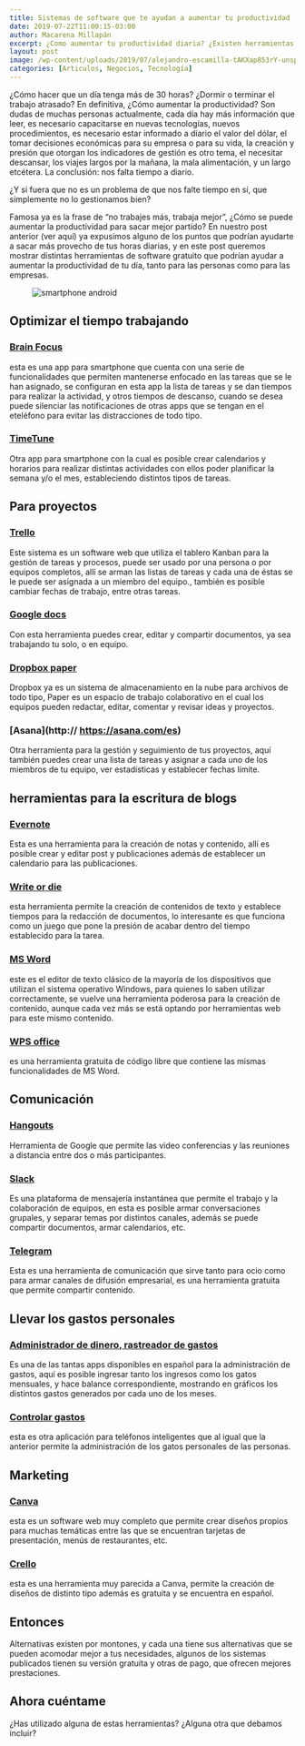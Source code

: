 ```yaml
---
title: Sistemas de software que te ayudan a aumentar tu productividad
date: 2019-07-22T11:00:15-03:00
author: Macarena Millapán
excerpt: ¿Como aumentar tu productividad diaria? ¿Existen herramientas que te permiten mejorar tus indicadores personales? Aquí te contamos de algunas alternativas que te ayudarán a sacar el máximo provecho de tu tiempo.
layout: post
image: /wp-content/uploads/2019/07/alejandro-escamilla-tAKXap853rY-unsplash.jpg
categories: [Articulos, Negocios, Tecnología]
---
```

¿Cómo hacer que un día tenga más de 30 horas? ¿Dormir o terminar el trabajo atrasado? En definitiva, ¿Cómo aumentar la productividad? Son dudas de muchas personas actualmente, cada día hay más información que leer, es necesario capacitarse en nuevas tecnologías, nuevos procedimientos, es necesario estar informado a diario el valor del dólar, el tomar decisiones económicas para su empresa o para su vida, la creación y presión que otorgan los indicadores de gestión es otro tema, el necesitar descansar, los viajes largos por la mañana, la mala alimentación, y un largo etcétera. La conclusión: nos falta tiempo a diario.

¿Y si fuera que no es un problema de que nos falte tiempo en sí, que simplemente no lo gestionamos bien?

Famosa ya es la frase de “no trabajes más, trabaja mejor”, ¿Cómo se puede aumentar la productividad para sacar mejor partido? En nuestro post anterior (ver aquí) ya expusimos alguno de los puntos que podrían ayudarte a sacar más provecho de tus horas diarias, y en este post queremos mostrar distintas herramientas de software gratuito que podrían ayudar a aumentar la productividad de tu día, tanto para las personas como para las empresas.<figure class="wp-block-image">

<img src="https://consultancysoft.com/wp-content/uploads/2019/07/rami-al-zayat-w33-zg-dNL4-unsplash-1024x683.jpg" alt="smartphone android" class="wp-image-2739" srcset="https://consultancysoft.com/wp-content/uploads/2019/07/rami-al-zayat-w33-zg-dNL4-unsplash-1024x683.jpg 1024w, https://consultancysoft.com/wp-content/uploads/2019/07/rami-al-zayat-w33-zg-dNL4-unsplash-300x200.jpg 300w, https://consultancysoft.com/wp-content/uploads/2019/07/rami-al-zayat-w33-zg-dNL4-unsplash-768x512.jpg 768w" sizes="(max-width: 1024px) 100vw, 1024px" /> </figure> 

## Optimizar el tiempo trabajando

### [Brain Focus](https://play.google.com/store/apps/details?id=com.AT.PomodoroTimer&hl=es_CL)

esta es una app para smartphone que cuenta con una serie de funcionalidades que permiten mantenerse enfocado en las tareas que se le han asignado, se configuran en esta app la lista de tareas y se dan tiempos para realizar la actividad, y otros tiempos de descanso, cuando se desea puede silenciar las notificaciones de otras apps que se tengan en el eteléfono para evitar las distracciones de todo tipo.

### [TimeTune](https://play.google.com/store/apps/details?id=com.gmail.jmartindev.timetune&hl=es_CL)

Otra app para smartphone con la cual es posible crear calendarios y horarios para realizar distintas actividades con ellos poder planificar la semana y/o el mes, estableciendo distintos tipos de tareas.

## Para proyectos

### [Trello](https://trello.com/) 

Este sistema es un software web que utiliza el tablero Kanban para la gestión de tareas y procesos, puede ser usado por una persona o por equipos completos, allí se arman las listas de tareas y cada una de éstas se le puede ser asignada a un miembro del equipo., también es posible cambiar fechas de trabajo, entre otras tareas.

### [Google docs](https://www.google.com/docs/about/) 

Con esta herramienta puedes crear, editar y compartir documentos, ya sea trabajando tu solo, o en equipo.

### [Dropbox paper](https://www.dropbox.com/paper) 

Dropbox ya es un sistema de almacenamiento en la nube para archivos de todo tipo, Paper es un espacio de trabajo colaborativo en el cual los equipos pueden redactar, editar, comentar y revisar ideas y proyectos.

### [Asana](http:// https://asana.com/es)

Otra herramienta para la gestión y seguimiento de tus proyectos, aquí también puedes crear una lista de tareas y asignar a cada uno de los miembros de tu equipo, ver estadísticas y establecer fechas límite.

## herramientas para la escritura de blogs

### [Evernote](https://evernote.com/intl/es) 

Esta es una herramienta para la creación de notas y contenido, allí es posible crear y editar post y publicaciones además de establecer un calendario para las publicaciones.

### [Write or die](https://writeordie.com/) 

esta herramienta permite la creación de contenidos de texto y establece tiempos para la redacción de documentos, lo interesante es que funciona como un juego que pone la presión de acabar dentro del tiempo establecido para la tarea.

### [MS Word](https://products.office.com/es-cl/home) 

este es el editor de texto clásico de la mayoría de los dispositivos que utilizan el sistema operativo Windows, para quienes lo saben utilizar correctamente, se vuelve una herramienta poderosa para la creación de contenido, aunque cada vez más se está optando por herramientas web para este mismo contenido.

### [WPS office](https://www.wps.com/)

es una herramienta gratuita de código libre que contiene las mismas funcionalidades de MS Word.

## Comunicación

### [Hangouts](https://hangouts.google.com/?hl=es-419)

Herramienta de Google que permite las video conferencias y las reuniones a distancia entre dos o más participantes.

### [Slack](https://slack.com/intl/es-es/) 

Es una plataforma de mensajería instantánea que permite el trabajo y la colaboración de equipos, en esta es posible armar conversaciones grupales, y separar temas por distintos canales, además se puede compartir documentos, armar calendarios, etc.

### [Telegram](https://web.telegram.org/)

Esta es una herramienta de comunicación que sirve tanto para ocio como para armar canales de difusión empresarial, es una herramienta gratuita que permite compartir contenido.

## Llevar los gastos personales

### [Administrador de dinero, rastreador de gastos](https://play.google.com/store/apps/details?id=money.expense.budget.wallet.manager.track.finance.tracker&hl=es_CL)

Es una de las tantas apps disponibles en español para la administración de gastos, aquí es posible ingresar tanto los ingresos como los gatos mensuales, y hace balance correspondiente, mostrando en gráficos los distintos gastos generados por cada uno de los meses.

### [Controlar gastos](https://play.google.com/store/apps/details?id=com.smartexpenditure&hl=es_CL) 

esta es otra aplicación para teléfonos inteligentes que al igual que la anterior permite la administración de los gatos personales de las personas.

## Marketing

### [Canva](https://www.canva.com/)

esta es un software web muy completo que permite crear diseños propios para muchas temáticas entre las que se encuentran tarjetas de presentación, menús de restaurantes, etc. 

### [Crello](https://crello.com/es/) 

esta es una herramienta muy parecida a Canva, permite la creación de diseños de distinto tipo además es gratuita y se encuentra en español.

## Entonces

Alternativas existen por montones, y cada una tiene sus alternativas que se pueden acomodar mejor a tus necesidades, algunos de los sistemas publicados tienen su versión gratuita y otras de pago, que ofrecen mejores prestaciones.

## Ahora cuéntame

¿Has utilizado alguna de estas herramientas? ¿Alguna otra que debamos incluir?
